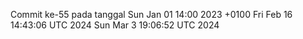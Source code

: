 Commit ke-55 pada tanggal Sun Jan 01 14:00 2023 +0100
Fri Feb 16 14:43:06 UTC 2024
Sun Mar  3 19:06:52 UTC 2024

